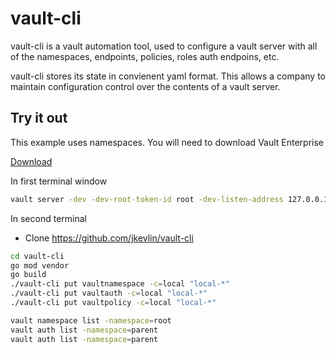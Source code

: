 # vault-cli

vault-cli is a vault automation tool, used to configure a vault server
with all of the namespaces, endpoints, policies, roles auth endpoins, etc.

vault-cli stores its state in convienent yaml format.  This allows a company to
maintain configuration control over the contents of a vault server.

## Try it out

This example uses namespaces. You will need to download Vault Enterprise

[Download](https://releases.hashicorp.com/vault/1.6.3+ent/)

In first terminal window

```bash
vault server -dev -dev-root-token-id root -dev-listen-address 127.0.0.1:8200
```

In second terminal

- Clone https://github.com/jkevlin/vault-cli

```bash
cd vault-cli
go mod vendor
go build
./vault-cli put vaultnamespace -c=local "local-*"
./vault-cli put vaultauth -c=local "local-*"
./vault-cli put vaultpolicy -c=local "local-*"

vault namespace list -namespace=root
vault auth list -namespace=parent
vault auth list -namespace=parent
```
